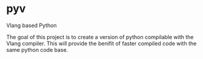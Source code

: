 # pyv
Vlang based Python

The goal of this project is to create a version of python compilable with the Vlang compiler. This will provide the benifit of faster compiled code with the same python code base.
